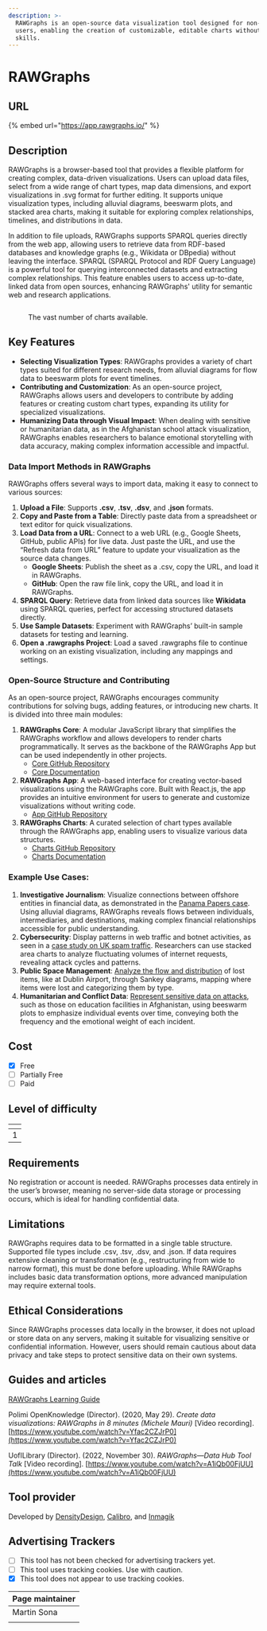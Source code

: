```yaml
---
description: >-
  RAWGraphs is an open-source data visualization tool designed for non-technical
  users, enabling the creation of customizable, editable charts without coding
  skills.
---
```


# RAWGraphs

## URL

{% embed url="https://app.rawgraphs.io/" %}

## Description

RAWGraphs is a browser-based tool that provides a flexible platform for creating complex, data-driven visualizations. Users can upload data files, select from a wide range of chart types, map data dimensions, and export visualizations in .svg format for further editing. It supports unique visualization types, including alluvial diagrams, beeswarm plots, and stacked area charts, making it suitable for exploring complex relationships, timelines, and distributions in data.

In addition to file uploads, RAWGraphs supports SPARQL queries directly from the web app, allowing users to retrieve data from RDF-based databases and knowledge graphs (e.g., Wikidata or DBpedia) without leaving the interface. SPARQL (SPARQL Protocol and RDF Query Language) is a powerful tool for querying interconnected datasets and extracting complex relationships. This feature enables users to access up-to-date, linked data from open sources, enhancing RAWGraphs' utility for semantic web and research applications.

<figure><img src=".gitbook/assets/image.png" alt=""><figcaption><p>The vast number of charts available.</p></figcaption></figure>

## Key Features

* **Selecting Visualization Types**: RAWGraphs provides a variety of chart types suited for different research needs, from alluvial diagrams for flow data to beeswarm plots for event timelines.
* **Contributing and Customization**: As an open-source project, RAWGraphs allows users and developers to contribute by adding features or creating custom chart types, expanding its utility for specialized visualizations.
* **Humanizing Data through Visual Impact**: When dealing with sensitive or humanitarian data, as in the Afghanistan school attack visualization, RAWGraphs enables researchers to balance emotional storytelling with data accuracy, making complex information accessible and impactful.

### **Data Import Methods in RAWGraphs**

RAWGraphs offers several ways to import data, making it easy to connect to various sources:

1. **Upload a File**: Supports **.csv**, **.tsv**, **.dsv**, and **.json** formats.
2. **Copy and Paste from a Table**: Directly paste data from a spreadsheet or text editor for quick visualizations.
3. **Load Data from a URL**: Connect to a web URL (e.g., Google Sheets, GitHub, public APIs) for live data. Just paste the URL, and use the “Refresh data from URL” feature to update your visualization as the source data changes.
   * **Google Sheets**: Publish the sheet as a .csv, copy the URL, and load it in RAWGraphs.
   * **GitHub**: Open the raw file link, copy the URL, and load it in RAWGraphs.
4. **SPARQL Query**: Retrieve data from linked data sources like **Wikidata** using SPARQL queries, perfect for accessing structured datasets directly.
5. **Use Sample Datasets**: Experiment with RAWGraphs’ built-in sample datasets for testing and learning.
6. **Open a .rawgraphs Project**: Load a saved .rawgraphs file to continue working on an existing visualization, including any mappings and settings.

### **Open-Source Structure and Contributing**

As an open-source project, RAWGraphs encourages community contributions for solving bugs, adding features, or introducing new charts. It is divided into three main modules:

1. **RAWGraphs Core**: A modular JavaScript library that simplifies the RAWGraphs workflow and allows developers to render charts programmatically. It serves as the backbone of the RAWGraphs App but can be used independently in other projects.
   * [Core GitHub Repository](https://github.com/rawgraphs/rawgraphs-core)
   * [Core Documentation](https://rawgraphs.github.io/rawgraphs-core/docs/)
2. **RAWGraphs App**: A web-based interface for creating vector-based visualizations using the RAWGraphs core. Built with React.js, the app provides an intuitive environment for users to generate and customize visualizations without writing code.
   * [App GitHub Repository](https://github.com/rawgraphs/rawgraphs-app)
3. **RAWGraphs Charts**: A curated selection of chart types available through the RAWGraphs app, enabling users to visualize various data structures.
   * [Charts GitHub Repository](https://github.com/rawgraphs/rawgraphs-charts)
   * [Charts Documentation](https://rawgraphs.github.io/rawgraphs-core/docs/chart-interface/)

### **Example Use Cases**:

1. **Investigative Journalism**: Visualize connections between offshore entities in financial data, as demonstrated in the [Panama Papers case](https://www.rawgraphs.io/gallery/the-belgians-in-the-panama-papers). Using alluvial diagrams, RAWGraphs reveals flows between individuals, intermediaries, and destinations, making complex financial relationships accessible for public understanding.
2. **Cybersecurity**: Display patterns in web traffic and botnet activities, as seen in a [case study on UK spam traffic](https://www.behance.net/gallery/37500391/WIRED-UK-The-Rise-and-Fall-of-the-UKs-Biggest-Spammer). Researchers can use stacked area charts to analyze fluctuating volumes of internet requests, revealing attack cycles and patterns.
3. **Public Space Management**: [Analyze the flow and distribution](https://www.rawgraphs.io/gallery/objects-left-behind) of lost items, like at Dublin Airport, through Sankey diagrams, mapping where items were lost and categorizing them by type.
4. **Humanitarian and Conflict Data**: [Represent sensitive data on attacks](https://www.rawgraphs.io/gallery/emergency-afghanistan20), such as those on education facilities in Afghanistan, using beeswarm plots to emphasize individual events over time, conveying both the frequency and the emotional weight of each incident.

## Cost

* [x] Free
* [ ] Partially Free
* [ ] Paid

## Level of difficulty

<table><thead><tr><th data-type="rating" data-max="5"></th></tr></thead><tbody><tr><td>1</td></tr></tbody></table>

## Requirements

No registration or account is needed. RAWGraphs processes data entirely in the user’s browser, meaning no server-side data storage or processing occurs, which is ideal for handling confidential data.

## Limitations

RAWGraphs requires data to be formatted in a single table structure. Supported file types include .csv, .tsv, .dsv, and .json. If data requires extensive cleaning or transformation (e.g., restructuring from wide to narrow format), this must be done before uploading. While RAWGraphs includes basic data transformation options, more advanced manipulation may require external tools.

## Ethical Considerations

Since RAWGraphs processes data locally in the browser, it does not upload or store data on any servers, making it suitable for visualizing sensitive or confidential information. However, users should remain cautious about data privacy and take steps to protect sensitive data on their own systems.

## Guides and articles

[RAWGraphs Learning Guide](https://www.rawgraphs.io/learning)

Polimi OpenKnowledge (Director). (2020, May 29). _Create data visualizations: RAWGraphs in 8 minutes (Michele Mauri)_ \[Video recording]. [https://www.youtube.com/watch?v=Yfac2CZJrP0](https://www.youtube.com/watch?v=Yfac2CZJrP0)

UofILibrary (Director). (2022, November 30). _RAWGraphs—Data Hub Tool Talk_ \[Video recording]. [https://www.youtube.com/watch?v=A1iQb00FjUU](https://www.youtube.com/watch?v=A1iQb00FjUU)

## Tool provider

Developed by [DensityDesign](http://densitydesign.org/), [Calibro](https://www.rawgraphs.io/gallery/emergency-afghanistan20), and [Inmagik](https://www.rawgraphs.io/gallery/emergency-afghanistan20)

## Advertising Trackers

* [ ] This tool has not been checked for advertising trackers yet.
* [ ] This tool uses tracking cookies. Use with caution.
* [x] This tool does not appear to use tracking cookies.

| Page maintainer |
| --------------- |
| Martin Sona     |
|                 |

